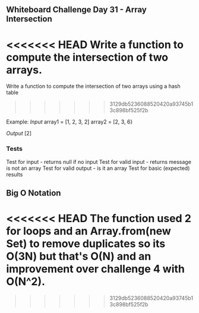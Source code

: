 ## Whiteboard Challenge Day 31 - Array Intersection

<<<<<<< HEAD
Write a function to compute the intersection of two arrays.
=======
Write a function to compute the intersection of two arrays using a hash table
>>>>>>> 3129db5236088520420a93745b13c898bf525f2b

Example:
*Input*
array1 = [1, 2, 3, 2]
array2 = [2, 3, 6}

*Output*
[2]


### Tests
Test for input - returns null if no input
Test for valid input - returns message is not an array
Test for valid output - is it an array
Test for basic (expected) results

## Big O Notation
<<<<<<< HEAD
The function used 2 for loops and an Array.from(new Set) to remove duplicates so its O(3N) but that's O(N) and an improvement over challenge 4 with O(N^2).
=======
>>>>>>> 3129db5236088520420a93745b13c898bf525f2b
